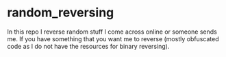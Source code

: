 # random_reversing
In this repo I reverse random stuff I come across online or someone sends me. If you have something that you want me to reverse (mostly obfuscated code as I do not have the resources for binary reversing). 
